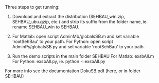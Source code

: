 Three steps to get running: 

1) Download and extract the distribution (SEHBAU_win.zip, SEHBAU_ubu.gzip, etc.) and strip its suffix from the folder name, ie. rename SEHBAU_win to SEHBAU.

2) For Matlab: open script AdminMb/globalsSB.m  and set variable 'rootSehBau' to your path.
   For Python: open script AdminPy/globalsSB.py and set variable 'rootSehBau' to your path.

4) Run the demo scripts in the main folder SEHBAU
   For Matlab: exsbAll.m
   For Python: exsbAll.py, ie. python -i exsbAll.py

For more info see the documentation DokuSB.pdf (here, or in folder SEHBAU)
